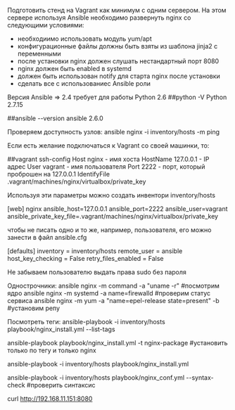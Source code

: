  Подготовить стенд на Vagrant как минимум с одним сервером. На этом 
 сервере используя Ansible необходимо развернуть nginx со следующими условиями:
 - необходиимо использовать модуль yum/apt
 - конфигурационные файлы должны быть взяты из шаблона jinja2 с переменными
 - после установки nginx должен слушать нестандартный порт 8080
 - nginx должен быть enabled в systemd
 - должен быть использован notify для старта nginx после установки
 - сделать все с использованиес Ansible роли
 
 

Версия Ansible => 2.4 требует для работы Python 2.6
##python -V
Python 2.7.15

##ansible --version
ansible 2.6.0

Проверяем доступность узлов:
ansible nginx -i inventory/hosts -m ping

Если есть желание подключаться к Vagrant со своей машинки, то:

##vagrant ssh-config
Host nginx - имя хоста
HostName 127.0.0.1 - IP адрес
User vagrant - имя пользователя
Port 2222 - порт, который проброшен на 127.0.0.1
IdentifyFile .vagrant/machines/nginx/virtualbox/private_key

Используя эти параметры можно создать инвентори inventory/hosts

[web]
nginx ansible_host=127.0.0.1 ansible_port=2222 ansible_user=vagrant ansible_private_key_file=.vagrant/machines/nginx/virtualbox/private_key


чтобы не писать одно и то же, например, пользователя, его можно занести в файл ansible.cfg

[defaults]
inventory = inventory/hosts
remote_user = ansible
host_key_checking = False
retry_files_enabled = False

Не забываем пользователю выдать права sudo без пароля

Однострочники:
ansible nginx -m command -a "uname -r" #посмотрим ядро
ansible nginx -m systemd -a name=firewalld #проверим статус сервиса
ansible nginx -m yum -a "name=epel-release state=present" -b #установим репу

Посмотреть теги:
ansible-playbook  -i inventory/hosts playbook/nginx_install.yml --list-tags

ansible-playbook playbook/nginx_install.yml -t nginx-package #установить только по тегу и только nginx

ansible-playbook  -i inventory/hosts playbook/nginx_install.yml 

ansible-playbook  -i inventory/hosts playbook/nginx_conf.yml  --syntax-check #проверить синтаксис

curl http://192.168.11.151:8080










